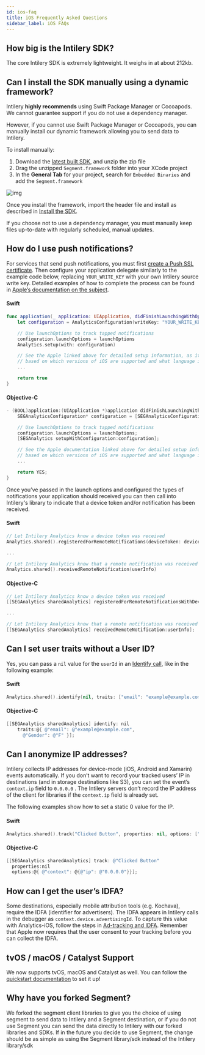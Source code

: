 ```yaml
---
id: ios-faq
title: iOS Frequently Asked Questions
sidebar_label: iOS FAQs
---
```


## How big is the Intilery SDK?

The core Intilery SDK is extremely lightweight. It weighs in at about 212kb.

## Can I install the SDK manually using a dynamic framework?

Intilery **highly recommends** using Swift Package Manager or Cocoapods. We cannot guarantee support if you do not use a dependency manager.

However, if you cannot use Swift Package Manager or Cocoapods, you can manually install our dynamic framework allowing you to send data to Intilery.

To install manually:

1. Download the [latest built SDK](https://github.com/Intilery/intilery-analytics-ios/releases/), and unzip the zip file
2. Drag the unzipped `Segment.framework` folder into your XCode project
3. In the **General Tab** for your project, search for `Embedded Binaries` and add the `Segment.framework`

![img](https://segment.com/docs/connections/sources/catalog/libraries/mobile/ios/images/embeddedbinaries.png)

Once you install the framework, import the header file and install as described in [Install the SDK](./ios#install-the-sdk).

If you choose not to use a dependency manager, you must manually keep files up-to-date with regularly scheduled, manual updates.

## How do I use push notifications?

For services that send push notifications, you must first [create a Push SSL certificate](https://developer.apple.com/library/content/documentation/IDEs/Conceptual/AppDistributionGuide/AddingCapabilities/AddingCapabilities.html). Then configure your application delegate similarly to the example code below, replacing `YOUR_WRITE_KEY` with your own Intilery source write key. Detailed examples of how to complete the process can be found in [Apple’s documentation on the subject](https://developer.apple.com/documentation/usernotifications/handling_notifications_and_notification-related_actions).

#### Swift

```swift
func application(_ application: UIApplication, didFinishLaunchingWithOptions launchOptions: [UIApplication.LaunchOptionsKey: Any]?) -> Bool {
    let configuration = AnalyticsConfiguration(writeKey: "YOUR_WRITE_KEY")

    // Use launchOptions to track tapped notifications
    configuration.launchOptions = launchOptions
    Analytics.setup(with: configuration)

    // See the Apple linked above for detailed setup information, as it will vary 
    // based on which versions of iOS are supported and what language is being used.
    ...

    return true
}
```

#### Objective-C

```objectivec
- (BOOL)application:(UIApplication *)application didFinishLaunchingWithOptions:(NSDictionary *)launchOptions {
    SEGAnalyticsConfiguration* configuration = [SEGAnalyticsConfiguration configurationWithWriteKey:@"YOUR_WRITE_KEY"];

    // Use launchOptions to track tapped notifications
    configuration.launchOptions = launchOptions;
    [SEGAnalytics setupWithConfiguration:configuration];

    // See the Apple documentation linked above for detailed setup information, as it will vary 
    // based on which versions of iOS are supported and what language is being used.
    ...

    return YES;
}
```

Once you’ve passed in the launch options and configured the types of notifications your application should received you can then call into Intilery's library to indicate that a device token and/or notification has been received.

#### Swift

```swift
// Let Intilery Analytics know a device token was received
Analytics.shared().registeredForRemoteNotifications(deviceToken: deviceToken)

...

// Let Intilery Analytics know that a remote notification was received
Analytics.shared().receivedRemoteNotification(userInfo)
```

#### Objective-C

```objectivec
// Let Intilery Analytics know a device token was received
[[SEGAnalytics sharedAnalytics] registeredForRemoteNotificationsWithDeviceToken:deviceToken];

...

// Let Intilery Analytics know that a remote notification was received
[[SEGAnalytics sharedAnalytics] receivedRemoteNotification:userInfo];
```

## Can I set user traits without a User ID?

Yes, you can pass a `nil` value for the `userId` in an [Identify call](/docs/schema/identify), like in the following example:

#### Swift

```swift
Analytics.shared().identify(nil, traits: ["email": "example@example.com", "gender": "F"])
```

#### Objective-C

```objectivec
[[SEGAnalytics sharedAnalytics] identify: nil
    traits:@{ @"email": @"example@example.com",
      @"Gender": @"F" }];
```

## Can I anonymize IP addresses?

Intilery collects IP addresses for device-mode (iOS, Android and Xamarin) events automatically. If you don’t want to record your tracked users’ IP in destinations (and in storage destinations like S3), you can set the event’s `context.ip` field to `0.0.0.0` . The Intilery servers don’t record the IP address of the client for libraries if the `context.ip` field is already set.

The following examples show how to set a static 0 value for the IP.

#### Swift

```swift
Analytics.shared().track("Clicked Button", properties: nil, options: ["context": ["ip": "0.0.0.0"]])
```

#### Objective-C

```objectivec
[[SEGAnalytics sharedAnalytics] track: @"Clicked Button"
  properties:nil
  options:@{ @"context": @{@"ip": @"0.0.0.0"}}];
```

## How can I get the user’s IDFA?

Some destinations, especially mobile attribution tools (e.g. Kochava), require the IDFA (identifier for advertisers). The IDFA appears in Intilery calls in the debugger as `context.device.advertisingId`. To capture this value with Analytics-iOS, follow the steps in [Ad-tracking and IDFA](./ios#ad-tracking-and-idfa). Remember that Apple now requires that the user consent to your tracking before you can collect the IDFA.

## tvOS / macOS / Catalyst Support

We now supports tvOS, macOS and Catalyst as well. You can follow the [quickstart documentation](./ios-quickstart) to set it up!

## Why have you forked Segment?

We forked the segment client libraries to give you the choice of using segment to send data to Intilery and a Segment destination, or if you do not use Segment you can send the data directly to Intilery with our forked libraries and SDKs. If in the future you decide to use Segment, the change should be as simple as using the Segment library/sdk instead of the Intilery library/sdk